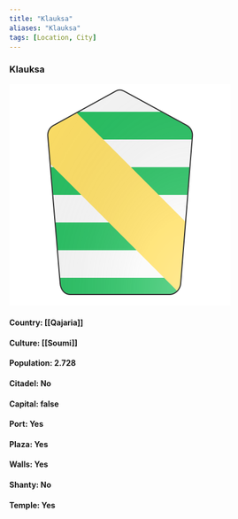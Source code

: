 ```yaml
---
title: "Klauksa"
aliases: "Klauksa"
tags: [Location, City]
---
```

### Klauksa
![](attachment/bcd8d6a17e3f439a1b45c10adb9eedd3.svg)

#### Country: [[Qajaria]]

#### Culture: [[Soumi]]

#### Population: 2.728

#### Citadel: No

#### Capital: false

#### Port: Yes

#### Plaza: Yes

#### Walls: Yes

#### Shanty: No

#### Temple: Yes

